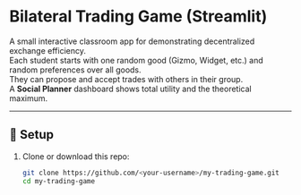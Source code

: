 # Bilateral Trading Game (Streamlit)

A small interactive classroom app for demonstrating decentralized exchange efficiency.  
Each student starts with one random good (Gizmo, Widget, etc.) and random preferences over all goods.  
They can propose and accept trades with others in their group.  
A **Social Planner** dashboard shows total utility and the theoretical maximum.

---

## 🧱 Setup

1. Clone or download this repo:
   ```bash
   git clone https://github.com/<your-username>/my-trading-game.git
   cd my-trading-game
